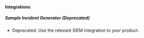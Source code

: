 
#### Integrations
##### Sample Incident Generator (Deprecated)
- Deprecated. Use the relevant SIEM integration to your product.
